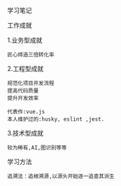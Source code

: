 学习笔记

工作成就

1.业务型成就
    
    匠心缔造三倍转化率

2.工程型成就

    规范化项目开发流程
    提高代码质量
    提升开发效率

    代表作:vue.js
    本人维护过的:husky, eslint ,jest.

3.技术型成就 

    较为稀有,AI,图识别等等


学习方法

    追溯法：追根溯源,以源头开始逐一追查其派生


